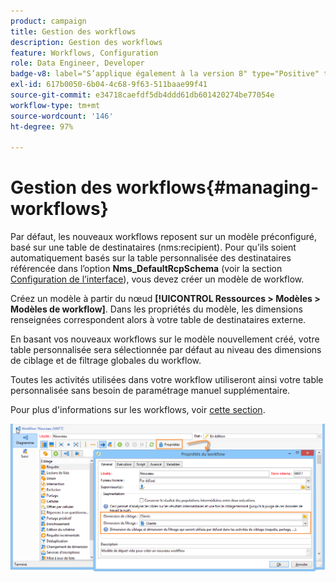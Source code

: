 ```yaml
---
product: campaign
title: Gestion des workflows
description: Gestion des workflows
feature: Workflows, Configuration
role: Data Engineer, Developer
badge-v8: label="S’applique également à la version 8" type="Positive" tooltip="S’applique également à Campaign v8"
exl-id: 617b0050-6b04-4c68-9f63-511baae99f41
source-git-commit: e34718caefdf5db4ddd61db601420274be77054e
workflow-type: tm+mt
source-wordcount: '146'
ht-degree: 97%

---
```


# Gestion des workflows{#managing-workflows}



Par défaut, les nouveaux workflows reposent sur un modèle préconfiguré, basé sur une table de destinataires (nms:recipient). Pour qu’ils soient automatiquement basés sur la table personnalisée des destinataires référencée dans l’option **Nms_DefaultRcpSchema** (voir la section [Configuration de l’interface](../../configuration/using/configuring-the-interface.md)), vous devez créer un modèle de workflow.

Créez un modèle à partir du nœud **[!UICONTROL Ressources > Modèles > Modèles de workflow]**. Dans les propriétés du modèle, les dimensions renseignées correspondent alors à votre table de destinataires externe.

En basant vos nouveaux workflows sur le modèle nouvellement créé, votre table personnalisée sera sélectionnée par défaut au niveau des dimensions de ciblage et de filtrage globales du workflow.

Toutes les activités utilisées dans votre workflow utiliseront ainsi votre table personnalisée sans besoin de paramétrage manuel supplémentaire.

Pour plus d&#39;informations sur les workflows, voir [cette section](../../workflow/using/about-workflows.md).

![](assets/cfg_external_table_workflow.png)
